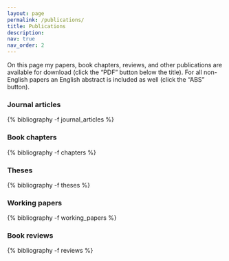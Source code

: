 ```yaml
---
layout: page
permalink: /publications/
title: Publications
description:
nav: true
nav_order: 2
---
```


<!-- _pages/publications.md -->

On this page my papers, book chapters, reviews, and other publications are available for download (click the “PDF” button below the title). For all non-English papers an English abstract is included as well (click the “ABS” button).


<div class="publications">

<h3>Journal articles</h3>
{% bibliography -f journal_articles %}



<h3>Book chapters</h3>
{% bibliography -f chapters %}



<h3>Theses</h3>
{% bibliography -f theses %}



<h3>Working papers</h3>
{% bibliography -f working_papers %}



<h3>Book reviews</h3>
{% bibliography -f reviews %}

</div>
